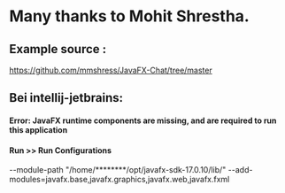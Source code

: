 # Many thanks to Mohit Shrestha.

## Example source :
https://github.com/mmshress/JavaFX-Chat/tree/master


## Bei intellij-jetbrains:
#### Error: JavaFX runtime components are missing, and are required to run this application

#### Run >> Run Configurations
--module-path "/home/********/opt/javafx-sdk-17.0.10/lib/" --add-modules=javafx.base,javafx.graphics,javafx.web,javafx.fxml